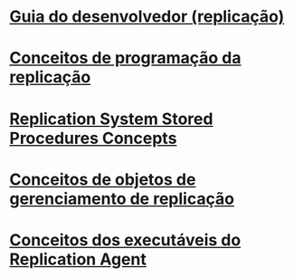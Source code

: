 # [Guia do desenvolvedor (replicação)](replication-developer-documentation.md)
# [Conceitos de programação da replicação](replication-programming-concepts.md)
# [Replication System Stored Procedures Concepts](replication-system-stored-procedures-concepts.md)
# [Conceitos de objetos de gerenciamento de replicação](replication-management-objects-concepts.md)
# [Conceitos dos executáveis do Replication Agent](replication-agent-executables-concepts.md)
